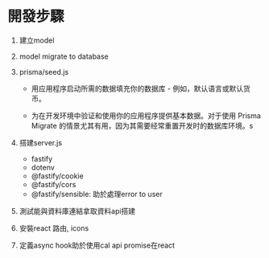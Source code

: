 # 開發步驟
1. 建立model
2. model migrate to database
3. prisma/seed.js
    * 用应用程序启动所需的数据填充你的数据库 - 例如，默认语言或默认货币。

    * 为在开发环境中验证和使用你的应用程序提供基本数据。对于使用 Prisma Migrate 的情景尤其有用，因为其需要经常重置开发时的数据库环境。s

4. 搭建server.js
    * fastify
    * dotenv
    * @fastify/cookie
    * @fastify/cors
    * @fastify/sensible: 助於處理error to  user
5. 測試能與資料庫連結拿取資料api搭建
6. 安裝react 路由, icons
7. 定義async hook助於使用cal api promise在react